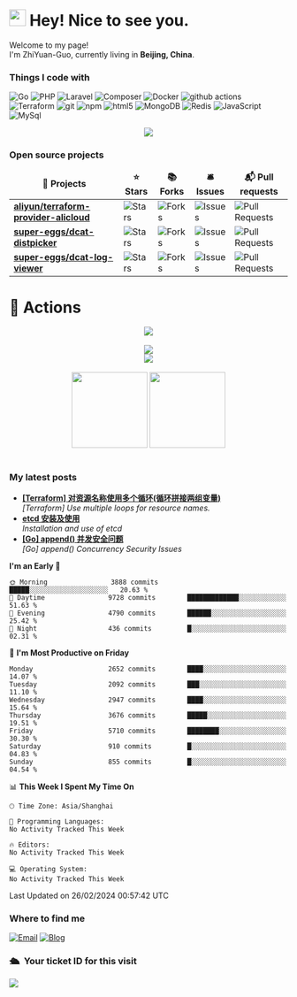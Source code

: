 <h1> <img height="30"  src="https://cdn.jsdelivr.net/gh/super-eggs/super-eggs/hello.gif"/> Hey! Nice to see you.</h1>

<p>Welcome to my page! </br> I'm ZhiYuan-Guo, currently living in <b>Beijing, China</b>. </p>

<h3>Things I code with</h3>
<p>
  <img alt="Go" src="https://img.shields.io/badge/-Go-45b8d8?style=flat-square&logo=go&logoColor=white" />
  <img alt="PHP" src="https://img.shields.io/badge/-PHP-6E9CC3?style=flat-square&logo=php&logoColor=white" />
  <img alt="Laravel" src="https://img.shields.io/badge/-Laravel-f4645f?style=flat-square&logo=laravel&logoColor=white" />
  <img alt="Composer" src="https://img.shields.io/badge/-Composer-efca70?style=flat-square&logo=composer&logoColor=white" />
  <img alt="Docker" src="https://img.shields.io/badge/-Docker-46a2f1?style=flat-square&logo=docker&logoColor=white" />
  <img alt="github actions" src="https://img.shields.io/badge/-Github_Actions-2088FF?style=flat-square&logo=github-actions&logoColor=white" />
  <img alt="Terraform" src="https://img.shields.io/badge/-Terraform-5c4ee5?style=flat-square&logo=terraform&logoColor=white" />
  <img alt="git" src="https://img.shields.io/badge/-Git-F05032?style=flat-square&logo=git&logoColor=white" />
  <img alt="npm" src="https://img.shields.io/badge/-NPM-CB3837?style=flat-square&logo=npm&logoColor=white" />
  <img alt="html5" src="https://img.shields.io/badge/-HTML5-E34F26?style=flat-square&logo=html5&logoColor=white" />
  <img alt="MongoDB" src="https://img.shields.io/badge/-MongoDB-13aa52?style=flat-square&logo=mongodb&logoColor=white" />
  <img alt="Redis" src="https://img.shields.io/badge/-Redis-dc382c?style=flat-square&logo=redis&logoColor=white" />
  <img alt="JavaScript" src="https://img.shields.io/badge/-JavaScript-142a52?style=flat-square&logo=javascript&logoColor=white" />
  <img alt="MySql" src="https://img.shields.io/badge/-MySql-3E6E93?style=flat-square&logo=mysql&logoColor=white" />
</p>

<div align="center"><img src="https://cdn.jsdelivr.net/gh/super-eggs/super-eggs/contribution-snake/github-contribution-grid-snake.svg" /></div>

<h3>Open source projects</h3>
<table>
  <thead align="center">
    <tr >
      <td><b>🎁 Projects</b></td>
      <td><b>⭐ Stars</b></td>
      <td><b>📚 Forks</b></td>
      <td><b>🛎 Issues</b></td>
      <td><b>📬 Pull requests</b></td>
    </tr>
  </thead>
  <tbody>
    <tr>
      <td><a href="https://github.com/aliyun/terraform-provider-alicloud"><b>aliyun/terraform-provider-alicloud</b></a></td>
      <td><img alt="Stars" src="https://img.shields.io/github/stars/aliyun/terraform-provider-alicloud?style=flat-square&labelColor=343b41"/></td>
      <td><img alt="Forks" src="https://img.shields.io/github/forks/aliyun/terraform-provider-alicloud?style=flat-square&labelColor=343b41"/></td>
      <td><img alt="Issues" src="https://img.shields.io/github/issues/aliyun/terraform-provider-alicloud?style=flat-square&labelColor=343b41"/></td>
      <td><img alt="Pull Requests" src="https://img.shields.io/github/issues-pr/aliyun/terraform-provider-alicloud?style=flat-square&labelColor=343b41"/></td>
    </tr>
	  <tr>
      <td><a href="https://github.com/super-eggs/dcat-distpicker"><b>super-eggs/dcat-distpicker</b></a></td>
      <td><img alt="Stars" src="https://img.shields.io/github/stars/super-eggs/dcat-distpicker?style=flat-square&labelColor=343b41"/></td>
      <td><img alt="Forks" src="https://img.shields.io/github/forks/super-eggs/dcat-distpicker?style=flat-square&labelColor=343b41"/></td>
      <td><img alt="Issues" src="https://img.shields.io/github/issues/super-eggs/dcat-distpicker?style=flat-square&labelColor=343b41"/></td>
      <td><img alt="Pull Requests" src="https://img.shields.io/github/issues-pr/super-eggs/dcat-distpicker?style=flat-square&labelColor=343b41"/></td>
    </tr>
    <tr>
      <td><a href="https://github.com/super-eggs/dcat-log-viewer"><b>super-eggs/dcat-log-viewer</b></a></td>
      <td><img alt="Stars" src="https://img.shields.io/github/stars/super-eggs/dcat-log-viewer?style=flat-square&labelColor=343b41"/></td>
      <td><img alt="Forks" src="https://img.shields.io/github/forks/super-eggs/dcat-log-viewer?style=flat-square&labelColor=343b41"/></td>
      <td><img alt="Issues" src="https://img.shields.io/github/issues/super-eggs/dcat-log-viewer?style=flat-square&labelColor=343b41"/></td>
      <td><img alt="Pull Requests" src="https://img.shields.io/github/issues-pr/super-eggs/dcat-log-viewer?style=flat-square&labelColor=343b41"/></td>
    </tr>
  </tbody>
</table>


# 🚀 Actions

<!-- 连续提交代码天数记录 -->
<div align="center">
  <img align="center" src="https://github-readme-streak-stats.herokuapp.com/?user=super-eggs&theme=dark&hide_border=true" />
</div>
<br>

<!-- Dynamic Quotes -->
<div align="center"><img src="https://quotes-github-readme.vercel.app/api?type=horizontal&theme=dark"></div>

<!-- GitHub奖杯🏆 -->
<div align="center"><img  src="https://github-profile-trophy.vercel.app/?username=super-eggs&theme=gruvbox&row=1&column=7&no-frame=true&no-bg=true" /></div>
<br>

<!-- GitHub数据统计 -->
<div align="center">
  <img height="137px" src="https://github-readme-stats.vercel.app/api?username=super-eggs&hide_title=true&hide_border=true&show_icons=trueline_height=21&text_color=000&icon_color=000&bg_color=0,ea6161,ffc64d,fffc4d,52fa5a&theme=graywhite" />
  <img height="137px" src="https://github-readme-stats.vercel.app/api/top-langs/?username=super-eggs&hide_title=true&hide_border=true&layout=compact&langs_count=6&text_color=000&icon_color=fff&bg_color=0,52fa5a,4dfcff,c64dff&theme=graywhite" />
</div>
<br>

<h3>My latest posts</h3>
<ul>
  <li><a href="https://www.supereggs.cn/posts/tech/terraform_loop_splicing_two_sets_variables/"><b>[Terraform] 对资源名称使用多个循环(循环拼接两组变量)</b></a><br/><i>[Terraform] Use multiple loops for resource names.</i></li>
  <li><a href="https://www.supereggs.cn/posts/tech/etcd_installation_use/"><b>etcd 安装及使用</b></a><br/><i>Installation and use of etcd</i></li>
  <li><a href="https://www.supereggs.cn/posts/tech/golang_append_concurrent_security/"><b>[Go] append() 并发安全问题</b></a><br/><i>[Go] append() Concurrency Security Issues</i></li>
</ul>

<!--START_SECTION:waka-->
**I'm an Early 🐤** 

```text
🌞 Morning                3888 commits        █████░░░░░░░░░░░░░░░░░░░░   20.63 % 
🌆 Daytime                9728 commits        █████████████░░░░░░░░░░░░   51.63 % 
🌃 Evening                4790 commits        ██████░░░░░░░░░░░░░░░░░░░   25.42 % 
🌙 Night                  436 commits         █░░░░░░░░░░░░░░░░░░░░░░░░   02.31 % 
```
📅 **I'm Most Productive on Friday** 

```text
Monday                   2652 commits        ████░░░░░░░░░░░░░░░░░░░░░   14.07 % 
Tuesday                  2092 commits        ███░░░░░░░░░░░░░░░░░░░░░░   11.10 % 
Wednesday                2947 commits        ████░░░░░░░░░░░░░░░░░░░░░   15.64 % 
Thursday                 3676 commits        █████░░░░░░░░░░░░░░░░░░░░   19.51 % 
Friday                   5710 commits        ████████░░░░░░░░░░░░░░░░░   30.30 % 
Saturday                 910 commits         █░░░░░░░░░░░░░░░░░░░░░░░░   04.83 % 
Sunday                   855 commits         █░░░░░░░░░░░░░░░░░░░░░░░░   04.54 % 
```


📊 **This Week I Spent My Time On** 

```text
🕑︎ Time Zone: Asia/Shanghai

💬 Programming Languages: 
No Activity Tracked This Week

🔥 Editors: 
No Activity Tracked This Week

💻 Operating System: 
No Activity Tracked This Week
```


 Last Updated on 26/02/2024 00:57:42 UTC
<!--END_SECTION:waka-->

<h3>Where to find me</h3>
<a href="mailto:super-eggs@88.com"><img alt="Email" src="https://img.shields.io/badge/Email-super--eggs%4088.com-brightgreen?logo=gmail"></a>
<a href="https://www.supereggs.cn"><img alt="Blog" src="https://img.shields.io/badge/Blog-www.supereggs.cn-brightgreen?logo=Internet%20Explorer"></a>

### 🛳 &nbsp;Your ticket ID for this visit
<img src="https://profile-counter.glitch.me/super-eggs/count.svg" />
